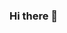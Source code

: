 ### Hi there 👋

<!--
**teejaytas/teejaytas** is a ✨ _special_ ✨ repository because its `README.md` (this file) appears on your GitHub profile.

Here are some ideas to get you started:

- 🔭 I’m currently working on DevOps Engineer
- 🌱 I’m currently learning Data Science
- 👯 I’m looking to collaborate on Architect, Data Engineer And Devops
- 🤔 I’m looking for help with DevOps Issue, DevSecOps, DataOps, MLOps
- 💬 Ask me about Anything Releated to Cloud and MLOps
- 📫 How to reach me: https://www.linkedin.com/in/sctgmf/
- 😄 Pronouns: Satya
- ⚡ Fun fact: Fast Learner With Graps Thinker
-->

